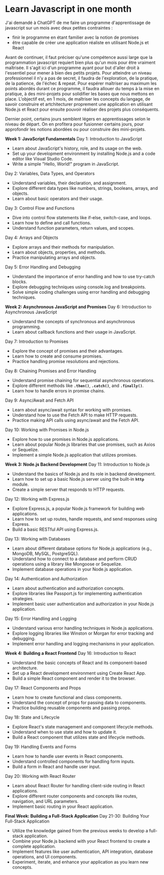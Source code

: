 # Learn Javascript in one month
J'ai demandé à ChatGPT de me faire un programme d'apprentissage de javascript sur un mois avec deux petites contraintes :
- finir le programme en étant familier avec la notion de promises
- être capable de créer une application réaliste en utilisant Node.js et React

Avant de continuer, il faut préciser qu'une compétence aussi large que la programmation javascript requiert bien plus qu'un mois pour être vraiment maîtrisée. Il s'agit ici d'un programme ayant pour but d'aller droit à l'essentiel pour mener à bien des petits projets. Pour atteindre un niveau professionnel il n'y a pas de secret, il faudra de l'exploration, de la pratique, de la patience, de l'échec & repeat.
Pour espérer maîtriser au maximum les points abordés durant ce programme, il faudra allouer du temps à la mise en pratique, à des mini-projets pour solidifier les bases que nous mettons en place. 
L'objectif est, en 1 mois, de maîtriser les concepts du langage, de savoir construire et artchitecturer proprement une application en utilisant Node.js et React pour ensuite pouvoir réaliser des projets plus conséquents. 

Dernier point, certains jours semblent légers en apprentissages selon le niveau de départ. On en profitera pour fusionner certains jours, pour approfondir les notions abordées ou pour construire des mini-projets. 

**Week 1: JavaScript Fundamentals**
Day 1: Introduction to JavaScript

- Learn about JavaScript's history, role, and its usage on the web.
- Set up your development environment by installing Node.js and a code editor like Visual Studio Code.
- Write a simple "Hello, World!" program in JavaScript.

Day 2: Variables, Data Types, and Operators

- Understand variables, their declaration, and assignment.
- Explore different data types like numbers, strings, booleans, arrays, and objects.
- Learn about basic operators and their usage.

Day 3: Control Flow and Functions

- Dive into control flow statements like if-else, switch-case, and loops.
- Learn how to define and call functions.
- Understand function parameters, return values, and scopes.

Day 4: Arrays and Objects

- Explore arrays and their methods for manipulation.
- Learn about objects, properties, and methods.
- Practice manipulating arrays and objects.

Day 5: Error Handling and Debugging

- Understand the importance of error handling and how to use try-catch blocks.
- Explore debugging techniques using console.log and breakpoints.
- Solve simple coding challenges using error handling and debugging techniques.

**Week 2: Asynchronous JavaScript and Promises**
Day 6: Introduction to Asynchronous JavaScript

- Understand the concepts of synchronous and asynchronous programming.
- Learn about callback functions and their usage in JavaScript.

Day 7: Introduction to Promises

- Explore the concept of promises and their advantages.
- Learn how to create and consume promises.
- Practice handling promise resolutions and rejections.

Day 8: Chaining Promises and Error Handling

- Understand promise chaining for sequential asynchronous operations.
- Explore different methods like **`.then()`**, **`.catch()`**, and **`.finally()`**.
- Learn how to handle errors in promise chains.

Day 9: Async/Await and Fetch API

- Learn about async/await syntax for working with promises.
- Understand how to use the Fetch API to make HTTP requests.
- Practice making API calls using async/await and the Fetch API.

Day 10: Working with Promises in Node.js

- Explore how to use promises in Node.js applications.
- Learn about popular Node.js libraries that use promises, such as Axios or Sequelize.
- Implement a simple Node.js application that utilizes promises.

**Week 3: Node.js Backend Development**
Day 11: Introduction to Node.js

- Understand the basics of Node.js and its role in backend development.
- Learn how to set up a basic Node.js server using the built-in **`http`** module.
- Create a simple server that responds to HTTP requests.

Day 12: Working with Express.js

- Explore Express.js, a popular Node.js framework for building web applications.
- Learn how to set up routes, handle requests, and send responses using Express.
- Build a basic RESTful API using Express.js.

Day 13: Working with Databases

- Learn about different database options for Node.js applications (e.g., MongoDB, MySQL, PostgreSQL).
- Understand how to connect to a database and perform CRUD operations using a library like Mongoose or Sequelize.
- Implement database operations in your Node.js application.

Day 14: Authentication and Authorization

- Learn about authentication and authorization concepts.
- Explore libraries like Passport.js for implementing authentication strategies.
- Implement basic user authentication and authorization in your Node.js application.

Day 15: Error Handling and Logging

- Understand various error handling techniques in Node.js applications.
- Explore logging libraries like Winston or Morgan for error tracking and debugging.
- Implement error handling and logging mechanisms in your application.

**Week 4: Building a React Frontend**
Day 16: Introduction to React

- Understand the basic concepts of React and its component-based architecture.
- Set up a React development environment using Create React App.
- Build a simple React component and render it to the browser.

Day 17: React Components and Props

- Learn how to create functional and class components.
- Understand the concept of props for passing data to components.
- Practice building reusable components and passing props.

Day 18: State and Lifecycle

- Explore React's state management and component lifecycle methods.
- Understand when to use state and how to update it.
- Build a React component that utilizes state and lifecycle methods.

Day 19: Handling Events and Forms

- Learn how to handle user events in React components.
- Understand controlled components for handling form inputs.
- Build a form in React and handle user input.

Day 20: Working with React Router

- Learn about React Router for handling client-side routing in React applications.
- Explore different router components and concepts like routes, navigation, and URL parameters.
- Implement basic routing in your React application.

**Final Week: Building a Full-Stack Application**
Day 21-30: Building Your Full-Stack Application

- Utilize the knowledge gained from the previous weeks to develop a full-stack application.
- Combine your Node.js backend with your React frontend to create a complete application.
- Implement features like user authentication, API integration, database operations, and UI components.
- Experiment, iterate, and enhance your application as you learn new concepts.
